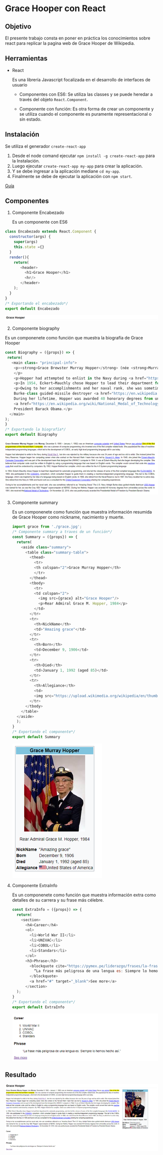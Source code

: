 # Grace Hooper con React
## Objetivo
El presente trabajo consta en poner en práctica los conocimientos sobre react para replicar la pagina web de Grace Hooper de Wikipedia.

## Herramientas
* React

  Es una librería Javascript focalizada en el desarrollo de interfaces de usuario

  - Componentes con ES6: Se utiliza las classes y se puede heredar a través del objeto `React.Component`.
  
  - Componente con función: Es otra forma de crear un componente y se utiliza cuando el componente es puramente representacional o sin estado.


## Instalación
Se utiliza el generador `create-react-app`

1. Desde el node comand ejecutar `npm install -g create-react-app` para la Instalación.
2. Luego ejecutar `create-react-app my-app` para crear la aplicación.
3. Y se debe ingresar a la aplicación mediane `cd my-app`.
4. Finalmente se debe de ejecutar la aplicación con `npm start`.

 [Guía](https://code.visualstudio.com/docs/nodejs/reactjs-tutorial)

## Componentes
1. Componente Encabezado

   Es un componente con ES6
```javascript
class Encabezado extends React.Component {
  constructor(args) {
    super(args)
    this.state ={}
  }
  render(){
    return(
       <header>
         <h1>Grace Hooper</h1>
         <hr/>
       </header>
    );
  }
}
/* Exportando el encabezado*/
export default Encabezado
```
![Encabezado](assets/img/encabezado.PNG)

2. Componente biography

 Es un componenete como función que muestra la biografía de Grace Hooper

 ```javascript
const Biography = ({props}) => {
  return(
    <main class= "principal-info">
     <p><strong>Grace Brewster Murray Hopper</strong> (née <strong>Murray</strong>; December 9, 1906 – January 1, 1992) was an American <a href="https://en.wikipedia.org/wiki/Computer_scientist" target="_blank">computer scientist</a> and <a href="https://en.wikipedia.org/wiki/United_States_Navy" target="_blank">United States</a> Navya <a href="https://en.wikipedia.org/wiki/Rear_admiral_(United_States)" target="_blank">rear admiral</a>.<mark>One of the first programmers of the Harvard Mark I computer</mark>, she was a pioneer of computer programming who invented one of the first compiler related tools. She popularized the idea of machine-independent programming languages, which led to the development of COBOL, an early high-level programming language still in use today.
     </p>
     <p>Hopper had attempted to enlist in the Navy during <a href="https://en.wikipedia.org/wiki/World_War_II" target="_blank">World War II </a>, but she was rejected by the military because she was 34 years of age and too old to enlist. She instead joined the Navy Reserves. Hopper began her computing career when she worked on the Harvard Mark I team that was led by <a href="https://en.wikipedia.org/wiki/Howard_H._Aiken"target="_blank">Howard H. Aiken</a>. In 1949, she joined the <a href="https://en.wikipedia.org/wiki/Eckert%E2%80%93Mauchly_Computer_Corporation" target="_blank">Eckert–Mauchly Computer Corporation</a>  and was part of the development team that designed the UNIVAC I computer in 1944. It was at Eckert–Mauchly that she began developing the compiler. She believed that computer code could be written in English by using a programming language that was based on English words. The compiler would convert that code into <a href="https://en.wikipedia.org/wiki/Machine_code "target="_blank"> machine code </a> that would be understood by computers. By 1952, Hopper finished her compiler, which was written for the A-0 System programming language</p>
     <p>In 1954, Eckert–Mauchly chose Hopper to lead their department for automatic programming, and she led the release of some of the first compiled languages like <a href="https://en.wikipedia.org/wiki/FLOW-MATIC" target="_blank">FLOW-MATIC</a>. In 1959, she participated in the <a href="https://en.wikipedia.org/wiki/CODASYL"target="_blank">CODASYL</a> consortium, which consulted Hopper to guide them in creating a machine-independent programming language. This led to the COBOL language, which was inspired by her idea of a language being based on English words. In 1966, she retired from the Naval Reserve, but in 1967, the Navy recalled her to active duty. She retired from the Navy in 1986 and found work as a consultant for the <a href="https://en.wikipedia.org/wiki/Digital_Equipment_Corporation"target="_blank">Digital Equipment Corporation</a>,sharing her computing experiences.</p>
     <p>Owing to her accomplishments and her naval rank, she was sometimes referred to as "Amazing Grace".The U.S. Navy Arleigh
     Burke-class guided-missile destroyer <a href="https://en.wikipedia.org/wiki/USS_Hopper"target="_blank">USS Hopper</a> was named for her, as was the Cray XE6 "Hopper" supercomputer at NERSC.
     During her lifetime, Hopper was awarded 40 honorary degrees from universities across the world. In 1991, she received the
     <a href="https://en.wikipedia.org/wiki/National_Medal_of_Technology_and_Innovation"target="_blank">National Medal of Technology</a>. On November 22, 2016, she was posthumously awarded the Presidential Medal of Freedom by
     President Barack Obama.</p>
   </main>
 );
}
/* Exportando la biografía*/
export default Biography
```
![Biography](assets/img/biography.PNG)

3. Componente summary

   Es un componenete como función que muestra información resumida de Grace Hooper como nickname, nacimiento y muerte.

   ```javascript
   import grace from './grace.jpg';
   /* Componente summary a traves de un función*/
   const Summary = ({props}) => {
     return(
       <aside class="summary">
         <table class="summary-table">
           <thead>
             <tr>
             <th colspan="2">Grace Murray Hopper</th>
             </tr>
           </thead>
           <tbody>
             <tr>
             <td colspan="2">
               <img src={grace} alt="Grace Hooper"/>
               <p>Rear Admiral Grace M. Hopper, 1984</p>
             </td>
           </tr>
           <tr>
             <th>NickName</th>
             <td>"Amazing grace"</td>
           </tr>
           <tr>
             <th>Born</th>
             <td>December 9, 1906</td>
           </tr>
           <tr>
             <th>Died</th>
             <td>January 1, 1992 (aged 85)</td>
           </tr>
           <tr>
             <th>Allegiance</th>
             <td>
             <img src="https://upload.wikimedia.org/wikipedia/en/thumb/a/a4/Flag_of_the_United_States.svg/23px-Flag_of_the_United_States.svg.png" alt="Bandera de Estados Unidos"/>United States of America</td>
           </tr>
         </tbody>
       </table>
     </aside>
     );
   }
   /* Exportando el componente*/
   export default Summary
   ```
   ![summary](assets/img/summary.PNG)

4. Componente ExtraInfo

   Es un componenete como función que muestra información extra como detalles de su carrera y su frase más célebre.

   ```javascript
   const ExtraInfo = ({props}) => {
     return(
       <section>
         <h4>Career</h4>
         <ol>
           <li>World War II</li>
           <li>UNIVAC</li>
           <li>COBOL</li>
           <li>Standars</li>
         </ol>
         <h3>Phrase</h3>
           <blockquote cite="https://pymex.pe/liderazgo/frases/la-frase-mas-peligrosa-de-una-lengua-es-grace-hopper">
             “La frase más peligrosa de una lengua es: Siempre lo hemos hecho así.”
           </blockquote>
           <a href="#" target="_blank">See more</a>
         </section>
     );
   }
   /* Exportando el componente*/
   export default ExtraInfo
   ```
    ![extra](assets/img/extra.PNG)

## Resultado
![inicio](assets/img/layaout.PNG)
